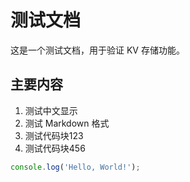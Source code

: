 # 测试文档

这是一个测试文档，用于验证 KV 存储功能。

## 主要内容

1. 测试中文显示
2. 测试 Markdown 格式
3. 测试代码块123
4. 测试代码块456

```javascript
console.log('Hello, World!');
``` 